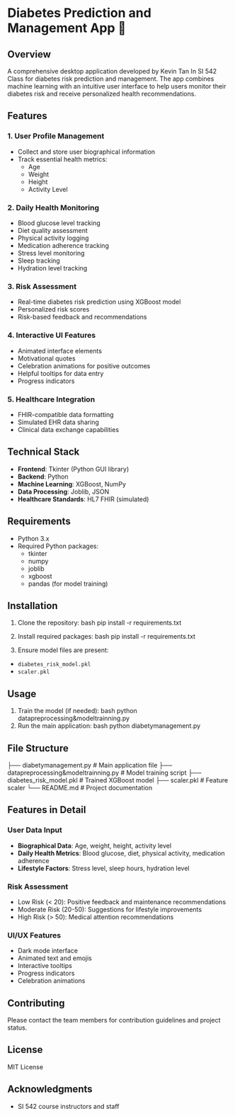# Diabetes Prediction and Management App 🏥

## Overview
A comprehensive desktop application developed by Kevin Tan In SI 542 Class for diabetes risk prediction and management. The app combines machine learning with an intuitive user interface to help users monitor their diabetes risk and receive personalized health recommendations.


## Features

### 1. User Profile Management
- Collect and store user biographical information
- Track essential health metrics:
  - Age
  - Weight
  - Height
  - Activity Level

### 2. Daily Health Monitoring
- Blood glucose level tracking
- Diet quality assessment
- Physical activity logging
- Medication adherence tracking
- Stress level monitoring
- Sleep tracking
- Hydration level tracking

### 3. Risk Assessment
- Real-time diabetes risk prediction using XGBoost model
- Personalized risk scores
- Risk-based feedback and recommendations

### 4. Interactive UI Features
- Animated interface elements
- Motivational quotes
- Celebration animations for positive outcomes
- Helpful tooltips for data entry
- Progress indicators

### 5. Healthcare Integration
- FHIR-compatible data formatting
- Simulated EHR data sharing
- Clinical data exchange capabilities

## Technical Stack
- **Frontend**: Tkinter (Python GUI library)
- **Backend**: Python
- **Machine Learning**: XGBoost, NumPy
- **Data Processing**: Joblib, JSON
- **Healthcare Standards**: HL7 FHIR (simulated)

## Requirements
- Python 3.x
- Required Python packages:
  - tkinter
  - numpy
  - joblib
  - xgboost
  - pandas (for model training)

## Installation

1. Clone the repository:
bash
pip install -r requirements.txt


2. Install required packages:
bash
pip install -r requirements.txt


3. Ensure model files are present:
- `diabetes_risk_model.pkl`
- `scaler.pkl`

## Usage

1. Train the model (if needed):
bash
python datapreprocessing&modeltrainning.py
2. Run the main application:
bash
python diabetymanagement.py


## File Structure

├── diabetymanagement.py # Main application file
├── datapreprocessing&modeltrainning.py # Model training script
├── diabetes_risk_model.pkl # Trained XGBoost model
├── scaler.pkl # Feature scaler
└── README.md # Project documentation



## Features in Detail

### User Data Input
- **Biographical Data**: Age, weight, height, activity level
- **Daily Health Metrics**: Blood glucose, diet, physical activity, medication adherence
- **Lifestyle Factors**: Stress level, sleep hours, hydration level

### Risk Assessment
- Low Risk (< 20): Positive feedback and maintenance recommendations
- Moderate Risk (20-50): Suggestions for lifestyle improvements
- High Risk (> 50): Medical attention recommendations

### UI/UX Features
- Dark mode interface
- Animated text and emojis
- Interactive tooltips
- Progress indicators
- Celebration animations

## Contributing
Please contact the team members for contribution guidelines and project status.

## License
MIT License

## Acknowledgments
- SI 542 course instructors and staff